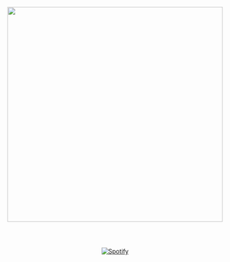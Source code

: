 
<!-- <p>
   <h5 align="center">
   <i>👿 My Motto is Tech 👿</i>
  </h5>
</p> -->

<p align="center">
  <img src = "https://github-readme-streak-stats.herokuapp.com?user=Astr0-G&theme=bear&hide_border=true" width = 500 />
</p>

##

<!-- <p align="center">
  <a>
      <img src="https://skillicons.dev/icons?i=nodejs,js,ts,vscode,linux,java,html,python,golang,css,react,nextjs,firebase,aws,vercel,tailwind,selenium,discord,github,md,xd,pr,ae,ps&theme=dark&perline=5" />
  </a>
  <img src="https://github-readme-stats.vercel.app/api/top-langs/?username=Astr0-G&theme=dark&hide_border=true&hide=javascript,css,scss,html">
</p>

## -->

&nbsp;<div align="center">
[![Spotify](https://spodify.gewang.wiki/api/spotify?background_color=0d1117&border_color=0d1117)](https://open.spotify.com/playlist/0SF7WgNNHC0ALU0a3IGmT7)
</div align="flex">

<img src="https://record.gewang.wiki/entry/1/" onError="this.style.display = 'none';" alt=""/>
